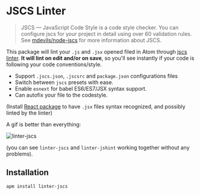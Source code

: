 # JSCS Linter

> JSCS — JavaScript Code Style is a code style checker. You can configure jscs
>for your project in detail using over 60 validation rules. See
>[mdevils/node-jscs](https://github.com/mdevils/node-jscs) for more
>information about JSCS.

This package will lint your `.js` and `.jsx` opened filed in Atom through
[jscs linter](https://github.com/mdevils/node-jscs).
**It will lint on edit and/or on save**, so you'll see instantly if your code
is following your code conventions/style.

*   Support `.jscs.json`, `.jscsrc` and `package.json` configurations files
*   Switch between `jscs` presets with ease.
*   Enable `esnext` for babel ES6/ES7/JSX syntax support.
*   Can autofix your file to the codestyle.

(Install [React package](https://atom.io/packages/react) to have `.jsx` files
syntax recognized, and possibly linted by the linter)

A gif is better than everything:

![linter-jscs](https://github.com/iam4x/linter-jscs/raw/master/example.gif)

(you can see `linter-jscs` and `linter-jshint` working together without any
problems).

## Installation

```ShellSession
apm install linter-jscs
```

